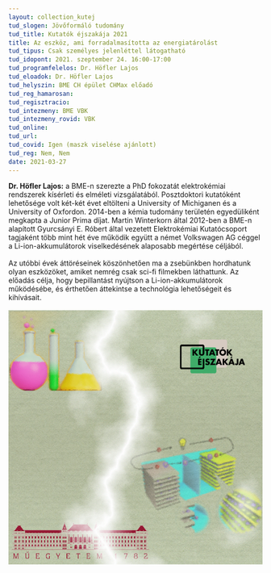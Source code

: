 ```yaml
---
layout: collection_kutej
tud_slogen: Jövőformáló tudomány
tud_title: Kutatók éjszakája 2021
title: Az eszköz, ami forradalmasította az energiatárolást
tud_tipus: Csak személyes jelenléttel látogatható
tud_idopont: 2021. szeptember 24. 16:00-17:00
tud_programfelelos: Dr. Höfler Lajos
tud_eloadok: Dr. Höfler Lajos
tud_helyszin: BME CH épület CHMax előadó
tud_reg_hamarosan:
tud_regisztracio:
tud_intezmeny: BME VBK
tud_intezmeny_rovid: VBK
tud_online:
tud_url:
tud_covid: Igen (maszk viselése ajánlott)
tud_reg: Nem, Nem
date: 2021-03-27
---
```


<b>Dr. Höfler Lajos:</b> a BME-n szerezte a PhD fokozatát elektrokémiai rendszerek kísérleti és elméleti vizsgálatából. Posztdoktori kutatóként lehetősége volt két-két évet eltölteni a University of Michiganen és a University of Oxfordon. 2014-ben a kémia tudomány területén egyedüliként megkapta a Junior Prima díjat. Martin Winterkorn által 2012-ben a BME-n alapított Gyurcsányi E. Róbert által vezetett Elektrokémiai Kutatócsoport tagjaként több mint hét éve működik együtt a német Volkswagen AG céggel a Li-ion-akkumulátorok viselkedésének alaposabb megértése céljából. 
<br><br>
Az utóbbi évek áttöréseinek köszönhetően ma a zsebünkben hordhatunk olyan eszközöket, amiket nemrég csak sci-fi filmekben láthattunk. Az előadás célja, hogy bepillantást nyújtson a Li-ion-akkumulátorok működésébe, és érthetően áttekintse a technológia lehetőségeit és kihívásait. 
<br><br>
<img src="images/energiatarolas.png" max-width="500" class="center"> 

